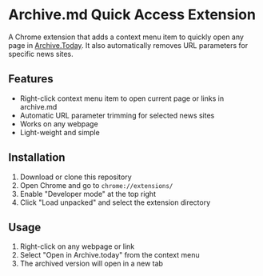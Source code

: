 # Archive.md Quick Access Extension

A Chrome extension that adds a context menu item to quickly open any page in [Archive.Today](https://archive.today/). It also automatically removes URL parameters for specific news sites.

## Features
- Right-click context menu item to open current page or links in archive.md
- Automatic URL parameter trimming for selected news sites
- Works on any webpage
- Light-weight and simple

## Installation
1. Download or clone this repository
2. Open Chrome and go to `chrome://extensions/`
3. Enable "Developer mode" at the top right
4. Click "Load unpacked" and select the extension directory

## Usage
1. Right-click on any webpage or link
2. Select "Open in Archive.today" from the context menu
3. The archived version will open in a new tab
